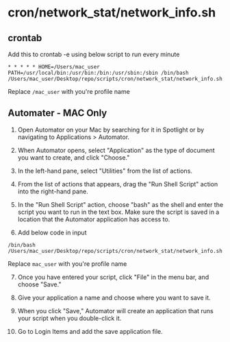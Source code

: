 # cron/network_stat/network_info.sh

## crontab

Add this to crontab -e using below script to run every minute

```
* * * * * HOME=/Users/mac_user PATH=/usr/local/bin:/usr/bin:/bin:/usr/sbin:/sbin /bin/bash /Users/mac_user/Desktop/repo/scripts/cron/network_stat/network_info.sh
```

Replace `/mac_user` with you're profile name

## Automater - MAC Only

1. Open Automator on your Mac by searching for it in Spotlight or by navigating to Applications > Automator.

2. When Automator opens, select "Application" as the type of document you want to create, and click "Choose."

3. In the left-hand pane, select "Utilities" from the list of actions.

4. From the list of actions that appears, drag the "Run Shell Script" action into the right-hand pane.

5. In the "Run Shell Script" action, choose "bash" as the shell and enter the script you want to run in the text box. Make sure the script is saved in a location that the Automator application has access to.

6. Add below code in input

```
/bin/bash /Users/mac_user/Desktop/repo/scripts/cron/network_stat/network_info.sh
```

Replace `mac_user` with you're profile name

7. Once you have entered your script, click "File" in the menu bar, and choose "Save."

8. Give your application a name and choose where you want to save it.

9.  When you click "Save," Automator will create an application that runs your script when you double-click it.

10. Go to Login Items and add the save application file.